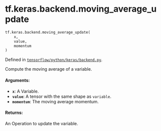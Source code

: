 <div itemscope itemtype="http://developers.google.com/ReferenceObject">
<meta itemprop="name" content="tf.keras.backend.moving_average_update" />
</div>

# tf.keras.backend.moving_average_update

``` python
tf.keras.backend.moving_average_update(
    x,
    value,
    momentum
)
```



Defined in [`tensorflow/python/keras/backend.py`](https://www.tensorflow.org/code/tensorflow/python/keras/backend.py).

Compute the moving average of a variable.

#### Arguments:

* <b>`x`</b>: A Variable.
* <b>`value`</b>: A tensor with the same shape as `variable`.
* <b>`momentum`</b>: The moving average momentum.


#### Returns:

An Operation to update the variable.